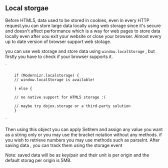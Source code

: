   

## Local storgae

  

  

Before HTML5, data used to be stored in cookies, even in every HTTP request.you can store large data locally using web storage since it's secure and doesn't affect performance which is a way for web pages to store data locally even after uou exit your website or close your browser. Almost every up to date version of browser support web stotage.

  

  

you can use web storage and store data using ` window.localStorage ` , but firstly you have to check if your browser supports it.

  

`

		if (Modernizr.localstorage) {
		// window.localStorage is available!

		} else {

		// no native support for HTML5 storage :(

		// maybe try dojox.storage or a third-party solution
		}
`

  

  

Then using this object you can apply Setitem and assign any value you want as a string only or you may use the bracket notation without any methods. if you wish to retrieve numbers you may use methods such as parseInt. After saving data , you can track them using the storage event

  

  

Note: saved data will be as key/pair and their unit is per origin and the default storag per origin is 5MB.